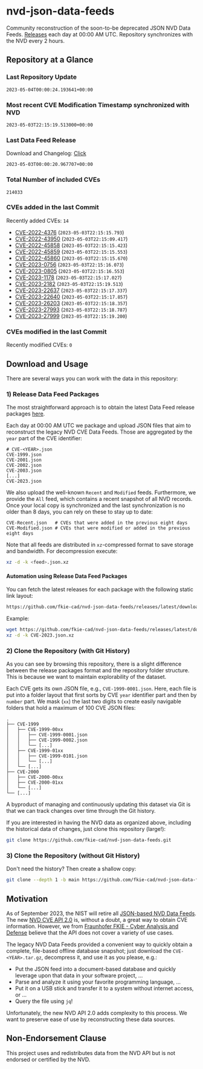 # nvd-json-data-feeds

Community reconstruction of the soon-to-be deprecated JSON NVD Data Feeds. 
[Releases](releases/latest) each day at 00:00 AM UTC.
Repository synchronizes with the NVD every 2 hours.

## Repository at a Glance

### Last Repository Update

```plain
2023-05-04T00:00:24.193641+00:00
```

### Most recent CVE Modification Timestamp synchronized with NVD

```plain
2023-05-03T22:15:19.513000+00:00
```

### Last Data Feed Release

Download and Changelog: [Click](releases/latest)

```plain
2023-05-03T00:00:20.967707+00:00
```

### Total Number of included CVEs

```plain
214033
```

### CVEs added in the last Commit

Recently added CVEs: `14`

* [CVE-2022-4376](CVE-2022/CVE-2022-43xx/CVE-2022-4376.json) (`2023-05-03T22:15:15.793`)
* [CVE-2022-43950](CVE-2022/CVE-2022-439xx/CVE-2022-43950.json) (`2023-05-03T22:15:09.417`)
* [CVE-2022-45858](CVE-2022/CVE-2022-458xx/CVE-2022-45858.json) (`2023-05-03T22:15:15.423`)
* [CVE-2022-45859](CVE-2022/CVE-2022-458xx/CVE-2022-45859.json) (`2023-05-03T22:15:15.553`)
* [CVE-2022-45860](CVE-2022/CVE-2022-458xx/CVE-2022-45860.json) (`2023-05-03T22:15:15.670`)
* [CVE-2023-0756](CVE-2023/CVE-2023-07xx/CVE-2023-0756.json) (`2023-05-03T22:15:16.073`)
* [CVE-2023-0805](CVE-2023/CVE-2023-08xx/CVE-2023-0805.json) (`2023-05-03T22:15:16.553`)
* [CVE-2023-1178](CVE-2023/CVE-2023-11xx/CVE-2023-1178.json) (`2023-05-03T22:15:17.027`)
* [CVE-2023-2182](CVE-2023/CVE-2023-21xx/CVE-2023-2182.json) (`2023-05-03T22:15:19.513`)
* [CVE-2023-22637](CVE-2023/CVE-2023-226xx/CVE-2023-22637.json) (`2023-05-03T22:15:17.337`)
* [CVE-2023-22640](CVE-2023/CVE-2023-226xx/CVE-2023-22640.json) (`2023-05-03T22:15:17.857`)
* [CVE-2023-26203](CVE-2023/CVE-2023-262xx/CVE-2023-26203.json) (`2023-05-03T22:15:18.357`)
* [CVE-2023-27993](CVE-2023/CVE-2023-279xx/CVE-2023-27993.json) (`2023-05-03T22:15:18.787`)
* [CVE-2023-27999](CVE-2023/CVE-2023-279xx/CVE-2023-27999.json) (`2023-05-03T22:15:19.200`)


### CVEs modified in the last Commit

Recently modified CVEs: `0`



## Download and Usage

There are several ways you can work with the data in this repository:

### 1) Release Data Feed Packages

The most straightforward approach is to obtain the latest Data Feed release packages [here](releases/latest).

Each day at 00:00 AM UTC we package and upload JSON files that aim to reconstruct the legacy NVD CVE Data Feeds.
Those are aggregated by the `year` part of the CVE identifier:

```
# CVE-<YEAR>.json
CVE-1999.json
CVE-2001.json
CVE-2002.json
CVE-2003.json
[...]
CVE-2023.json
```

We also upload the well-known `Recent` and `Modified` feeds.
Furthermore, we provide the `All` feed, which contains a recent snapshot of all NVD records.
Once your local copy is synchronized and the last synchronization is no older than 8 days, you can rely on these to stay up to date:

```plain
CVE-Recent.json   # CVEs that were added in the previous eight days
CVE-Modified.json # CVEs that were modified or added in the previous eight days
```

Note that all feeds are distributed in `xz`-compressed format to save storage and bandwidth.
For decompression execute:

```sh
xz -d -k <feed>.json.xz
```


#### Automation using Release Data Feed Packages

You can fetch the latest releases for each package with the following static link layout:

```sh
https://github.com/fkie-cad/nvd-json-data-feeds/releases/latest/download/CVE-<YEAR>.json.xz
```

Example:

```sh
wget https://github.com/fkie-cad/nvd-json-data-feeds/releases/latest/download/CVE-2023.json.xz
xz -d -k CVE-2023.json.xz
```

### 2) Clone the Repository (with Git History)

As you can see by browsing this repository, there is a slight difference between the release packages format and the repository folder structure.
This is because we want to maintain explorability of the dataset.

Each CVE gets its own JSON file, e.g., `CVE-1999-0001.json`.
Here, each file is put into a folder layout that first sorts by CVE `year` identifier part and then by `number` part.
We mask (`xx`) the last two digits to create easily navigable folders that hold a maximum of 100 CVE JSON files:

```plain
.
├── CVE-1999
│   ├── CVE-1999-00xx
│   │   ├── CVE-1999-0001.json
│   │   ├── CVE-1999-0002.json
│   │   └── [...]
│   ├── CVE-1999-01xx
│   │   ├── CVE-1999-0101.json
│   │   └── [...]
│   └── [...]
├── CVE-2000
│   ├── CVE-2000-00xx
│   ├── CVE-2000-01xx
│   └── [...]
└── [...]
```

A byproduct of managing and continuously updating this dataset via Git is that we can track changes over time through the Git history.

If you are interested in having the NVD data as organized above, including the historical data of changes, just clone this repository (large!):

```sh
git clone https://github.com/fkie-cad/nvd-json-data-feeds.git
```

### 3) Clone the Repository (without Git History)

Don't need the history? Then create a shallow copy:

```sh
git clone --depth 1 -b main https://github.com/fkie-cad/nvd-json-data-feeds.git
```

## Motivation

As of September 2023, the NIST will retire all [JSON-based NVD Data Feeds](https://nvd.nist.gov/vuln/data-feeds#divRetirementBanner-1).
The new [NVD CVE API 2.0](https://nvd.nist.gov/developers/vulnerabilities) is, without a doubt, a great way to obtain CVE information.
However, we from [Fraunhofer FKIE - Cyber Analysis and Defense](https://www.fkie.fraunhofer.de/en/departments/cad.html) believe that the API does not cover a variety of use cases.

The legacy NVD Data Feeds provided a convenient way to quickly obtain a complete, file-based offline database snapshot; just download the `CVE-<YEAR>.tar.gz`, decompress it, and use it as you please, e.g.:

* Put the JSON feed into a document-based database and quickly leverage upon that data in your software project, ...
* Parse and analyze it using your favorite programming language, ...
* Put it on a USB stick and transfer it to a system without internet access, or ...
* Query the file using `jq`!

Unfortunately, the new NVD API 2.0 adds complexity to this process.
We want to preserve ease of use by reconstructing these data sources.

## Non-Endorsement Clause

This project uses and redistributes data from the NVD API but is not endorsed or certified by the NVD.